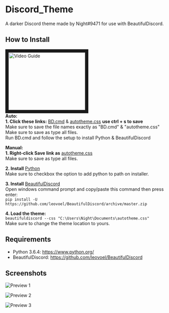 # Discord_Theme

A darker Discord theme made by Night#9471 for use with BeautifulDiscord.

## How to Install
<a href="http://www.youtube.com/watch?feature=player_embedded&v=I87aafbLQxQ" target="_blank"><img src="http://img.youtube.com/vi/I87aafbLQxQ/0.jpg" 
alt="Video Guide" width="240" height="180" border="10" /></a>
<br>**Auto:**
<br>**1. Click these links:** [BD.cmd](https://raw.githubusercontent.com/BakaTekku/Discord_Theme/master/BD.cmd)
& [autotheme.css](https://raw.githubusercontent.com/BakaTekku/Discord_Theme/master/autotheme.css) **use ctrl + s to save**
<br>Make sure to save the file names exactly as "BD.cmd" & "autotheme.css"
<br>Make sure to save as type all files.
<br> Run BD.cmd and follow the setup to install Python & BeautifulDiscord

**Manual:**
<br>**1. Right-click Save link as** [autotheme.css](https://raw.githubusercontent.com/BakaTekku/Discord_Theme/master/autotheme.css)
<br>Make sure to save as type all files.

**2. Install** [Python](https://www.python.org/ftp/python/3.6.4/python-3.6.4.exe)
<br>Make sure to checkbox the option to add python to path on installer.

**3. Install** [BeautifulDiscord](https://github.com/leovoel/BeautifulDiscord)
<br>Open windows command prompt and copy/paste this command then press enter:
<br>`pip install -U https://github.com/leovoel/BeautifulDiscord/archive/master.zip`

**4. Load the theme:** 
<br>`beautifuldiscord --css "C:\Users\Night\Documents\autotheme.css"`
<br>Make sure to change the theme location to yours.

## Requirements

- Python 3.6.4: https://www.python.org/
- BeautifulDiscord: https://github.com/leovoel/BeautifulDiscord

## Screenshots

![Preview 1](https://i.imgur.com/Lqkxtg5.png)

![Preview 2](https://i.imgur.com/FfVCiEb.png)

![Preview 3](https://i.imgur.com/lL1gEYv.png)
